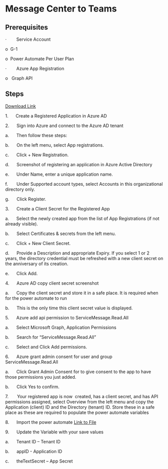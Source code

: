 # **Message Center to Teams**

  

## Prerequisites

·        Service Account

o  G-1

o  Power Automate Per User Plan

·        Azure App Registration

o   Graph API

## Steps

  [Download Link](https://github.com/MSPFE2019/MessageCenter-to-Teams/blob/ee8b4067cd73f31218957e86da2b4d57e4da3200/GetM365ServiceMessages_20220929213956.zip)

1.      Create a Registered Application in Azure AD

2.      Sign into Azure and connect to the Azure AD tenant

a.      Then follow these steps:

b.      On the left menu, select App registrations.

c.      Click + New Registration.

d.      Screenshot of registering an application in Azure Active Directory

e.      Under Name, enter a unique application name.

f.       Under Supported account types, select Accounts in this organizational directory only.

g.      Click Register.

3.      Create a Client Secret for the Registered App

a.      Select the newly created app from the list of App Registrations (if not already visible).

b.      Select Certificates & secrets from the left menu.

c.      Click + New Client Secret.

d.      Provide a Description and appropriate Expiry. If you select 1 or 2 years, the directory credential must be refreshed with a new client secret on the anniversary of its creation.

e.      Click Add.

4.      Azure AD copy client secret screenshot

a.      Copy the client secret and store it in a safe place. It is required when for the power automate to run

b.      This is the only time this client secret value is displayed.

5.      Azure add api permission to ServiceMessage.Read.All

a.      Select Microsoft Graph, Application Permissions

b.      Search for “ServiceMessage.Read.All”

c.      Select and Click Add permissions.

6.      Azure grant admin consent for user and group ServiceMessage.Read.All

a.      Click Grant Admin Consent for <directory name> to give consent to the app to have those permissions you just added.

b.      Click Yes to confirm.

7.       Your registered app is now  created, has a client secret, and has API permissions assigned, select Overview from the left menu and copy the Application (client) ID and the Directory (tenant) ID. Store these in a safe place as these are required to populate the power automate variables

8.      Import the power automate [Link to File](https://github.com/MSPFE2019/MessageCenter-to-Teams/blob/ee8b4067cd73f31218957e86da2b4d57e4da3200/GetM365ServiceMessages_20220929213956.zip)

9.      Update the Variable with your save values

a.      Tenant ID – Tenant ID

b.      appID - Application ID

c.      theTextSecret – App Secret
